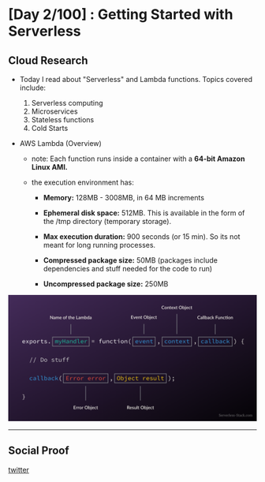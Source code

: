 

# [Day 2/100] : Getting Started with Serverless


## Cloud Research

- Today I read about "Serverless" and Lambda functions. Topics covered include:

  1. Serverless computing
  2. Microservices
  3. Stateless functions
  4. Cold Starts
     
- AWS Lambda (Overview)
    - note: Each function runs inside a container with a **64-bit Amazon Linux AMI.**

    - the execution environment has:
      - **Memory:** 128MB - 3008MB, in 64 MB increments

      - **Ephemeral disk space:** 512MB.  This is available in the form of the /tmp directory (temporary storage).
  
      - **Max execution duration:** 900 seconds (or 15 min). So its not meant for long running processes.

      - **Compressed package size:** 50MB (packages include dependencies and stuff needed for the code to run)

      - **Uncompressed package size:** 250MB



![Lambda Function](https://github.com/shivanishingne/100DaysOfCloud/blob/main/images/anatomy-of-a-lambda-function.png)




---

## Social Proof

[twitter](https://twitter.com/ImperfectShishi/status/1340124030754406401)